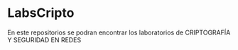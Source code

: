 # LabsCripto
En este repositorios se podran encontrar los laboratorios de CRIPTOGRAFÍA Y SEGURIDAD EN REDES
